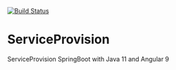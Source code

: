 [![Build Status](https://travis-ci.com/rabbittrix/ServiceProvision.svg?branch=master)](https://travis-ci.com/rabbittrix/ServiceProvision)

# ServiceProvision

ServiceProvision SpringBoot with Java 11 and Angular 9
